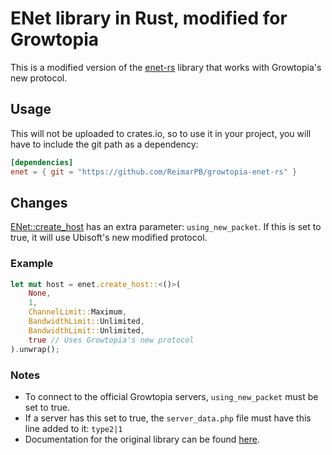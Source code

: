 # ENet library in Rust, modified for Growtopia

This is a modified version of the [enet-rs](https://github.com/futile/enet-rs) library that works with Growtopia's new protocol.

## Usage

This will not be uploaded to crates.io, so to use it in your project, you will have to include the git path as a dependency:

```toml
[dependencies]
enet = { git = "https://github.com/ReimarPB/growtopia-enet-rs" }
```

## Changes

[ENet::create_host](https://docs.rs/enet/0.2.3/enet/struct.Enet.html#method.create_host) has an extra parameter: `using_new_packet`. If this is set to true, it will use Ubisoft's new modified protocol.

### Example

```rust
let mut host = enet.create_host::<()>(
    None,
    1,
    ChannelLimit::Maximum,
    BandwidthLimit::Unlimited,
    BandwidthLimit::Unlimited,
    true // Uses Growtopia's new protocol
).unwrap();
```

### Notes

* To connect to the official Growtopia servers, `using_new_packet` must be set to true.
* If a server has this set to true, the `server_data.php` file must have this line added to it: `type2|1`
* Documentation for the original library can be found [here](https://docs.rs/enet/0.2.3/enet/index.html).
